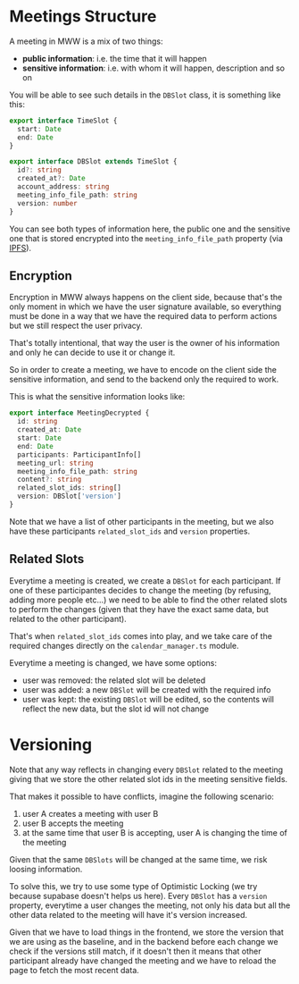 # Meetings Structure

A meeting in MWW is a mix of two things:

- **public information**: i.e. the time that it will happen
- **sensitive information**: i.e. with whom it will happen, description and so on

You will be able to see such details in the `DBSlot` class, it is something like this:

```ts
export interface TimeSlot {
  start: Date
  end: Date
}

export interface DBSlot extends TimeSlot {
  id?: string
  created_at?: Date
  account_address: string
  meeting_info_file_path: string
  version: number
}
```

You can see both types of information here, the public one and the sensitive one that is stored encrypted into the `meeting_info_file_path` property (via [IPFS](https://ipfs.io/?source=meetwithwallet)).

## Encryption

Encryption in MWW always happens on the client side, because that's the only moment in which we have the user signature available, so everything must be done in a way that we have the required data to perform actions but we still respect the user privacy.

That's totally intentional, that way the user is the owner of his information and only he can decide to use it or change it.

So in order to create a meeting, we have to encode on the client side the sensitive information, and send to the backend only the required to work.

This is what the sensitive information looks like:

```ts
export interface MeetingDecrypted {
  id: string
  created_at: Date
  start: Date
  end: Date
  participants: ParticipantInfo[]
  meeting_url: string
  meeting_info_file_path: string
  content?: string
  related_slot_ids: string[]
  version: DBSlot['version']
}
```

Note that we have a list of other participants in the meeting, but we also have these participants `related_slot_ids` and `version` properties.

## Related Slots

Everytime a meeting is created, we create a `DBSlot` for each participant. If one of these participantes decides to change the meeting (by refusing, adding more people etc...) we need to be able to find the other related slots to perform the changes (given that they have the exact same data, but related to the other participant).

That's when `related_slot_ids` comes into play, and we take care of the required changes directly on the `calendar_manager.ts` module.

Everytime a meeting is changed, we have some options:

- user was removed: the related slot will be deleted
- user was added: a new `DBSlot` will be created with the required info
- user was kept: the existing `DBSlot` will be edited, so the contents will reflect the new data, but the slot id will not change

# Versioning

Note that any way reflects in changing every `DBSlot` related to the meeting giving that we store the other related slot ids in the meeting sensitive fields.

That makes it possible to have conflicts, imagine the following scenario:

1. user A creates a meeting with user B
2. user B accepts the meeting
3. at the same time that user B is accepting, user A is changing the time of the meeting

Given that the same `DBSlots` will be changed at the same time, we risk loosing information.

To solve this, we try to use some type of Optimistic Locking (we try because supabase doesn't helps us here). Every `DBSlot` has a `version` property, everytime a user changes the meeting, not only his data but all the other data related to the meeting will have it's version increased.

Given that we have to load things in the frontend, we store the version that we are using as the baseline, and in the backend before each change we check if the versions still match, if it doesn't then it means that other participant already have changed the meeting and we have to reload the page to fetch the most recent data.
